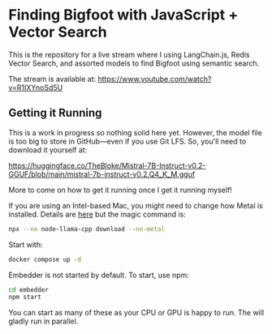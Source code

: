 # Finding Bigfoot with JavaScript + Vector Search

This is the repository for a live stream where I using LangChain.js, Redis Vector Search, and assorted models to find Bigfoot using semantic search.

The stream is available at:
https://www.youtube.com/watch?v=R1IXYnoSd5U

## Getting it Running

This is a work in progress so nothing solid here yet. However, the model file is too big to store in GitHub—even if you use Git LFS. So, you'll need to download it yourself at:

https://huggingface.co/TheBloke/Mistral-7B-Instruct-v0.2-GGUF/blob/main/mistral-7b-instruct-v0.2.Q4_K_M.gguf

More to come on how to get it running once I get it running myself!


If you are using an Intel-based Mac, you might need to change how Metal is installed. Details are [here](https://withcatai.github.io/node-llama-cpp/guide/Metal) but the magic command is:

```bash
npx --no node-llama-cpp download --no-metal
```


Start with:

```bash
docker compose up -d
```

Embedder is not started by default. To start, use npm:

```bash
cd embedder
npm start
```

You can start as many of these as your CPU or GPU is happy to run. The will gladly run in parallel.
